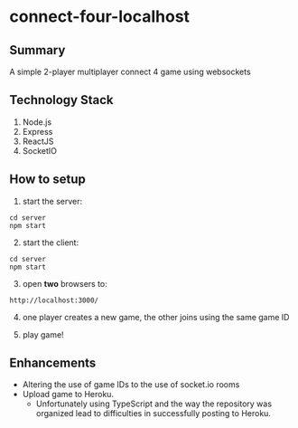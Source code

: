 # connect-four-localhost

## Summary

A simple 2-player multiplayer connect 4 game using websockets

## Technology Stack

1. Node.js
1. Express
1. ReactJS
1. SocketIO

## How to setup

1. start the server:

```
cd server
npm start
```

2. start the client:

```
cd server
npm start
```

3. open **two** browsers to:

```
http://localhost:3000/
```

4. one player creates a new game, the other joins using the same game ID

5. play game!

## Enhancements

-   Altering the use of game IDs to the use of socket.io rooms
-   Upload game to Heroku.
    -   Unfortunately using TypeScript and the way the repository was organized lead to difficulties in successfully posting to Heroku.
